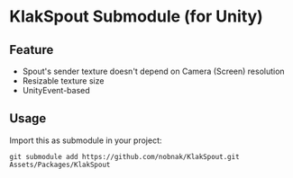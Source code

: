 # KlakSpout Submodule (for Unity)
## Feature
- Spout's sender texture doesn't depend on Camera (Screen) resolution
- Resizable texture size
- UnityEvent-based

## Usage
Import this as submodule in your project:
```
git submodule add https://github.com/nobnak/KlakSpout.git Assets/Packages/KlakSpout
```

